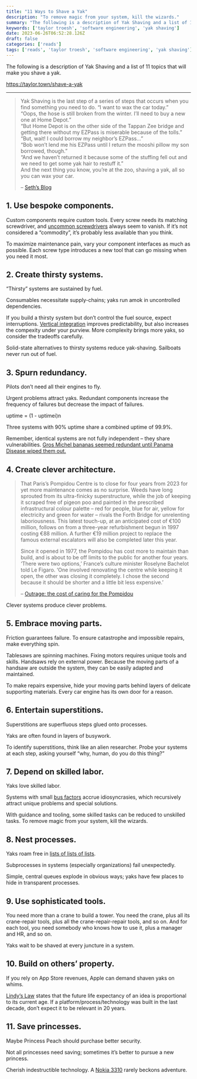 ```yaml
---
title: "11 Ways to Shave a Yak"
description: "To remove magic from your system, kill the wizards."
summary: "The following is a description of Yak Shaving and a list of 11 topics that will make you shave a yak."
keywords: ['taylor troesh', 'software engineering', 'yak shaving']
date: 2023-06-26T06:52:28.126Z
draft: false
categories: ['reads']
tags: ['reads', 'taylor troesh', 'software engineering', 'yak shaving']
---
```


The following is a description of Yak Shaving and a list of 11 topics that will make you shave a yak.

https://taylor.town/shave-a-yak

---


> Yak Shaving is the last step of a series of steps that occurs when you find something you need to do. “I want to wax the car today.”  
> “Oops, the hose is still broken from the winter. I’ll need to buy a new one at Home Depot.”  
> “But Home Depot is on the other side of the Tappan Zee bridge and getting there without my EZPass is miserable because of the tolls.”  
> “But, wait! I could borrow my neighbor’s EZPass…”  
> “Bob won’t lend me his EZPass until I return the mooshi pillow my son borrowed, though.”  
> “And we haven’t returned it because some of the stuffing fell out and we need to get some yak hair to restuff it.”  
> And the next thing you know, you’re at the zoo, shaving a yak, all so you can wax your car.
> 
> – [Seth’s Blog](https://seths.blog/2005/03/dont_shave_that/)

1\. Use bespoke components.
---------------------------

Custom components require custom tools. Every screw needs its matching screwdriver, and [uncommon screwdrivers](https://en.wikipedia.org/wiki/List_of_screw_drives) always seem to vanish. If it’s not considered a “commodity”, it’s probably less available than you think.

To maximize maintenance pain, vary your component interfaces as much as possible. Each screw type introduces a new tool that can go missing when you need it most.

2\. Create thirsty systems.
---------------------------

“Thirsty” systems are sustained by fuel.

Consumables necessitate supply-chains; yaks run amok in uncontrolled dependencies.

If you build a thirsty system but don’t control the fuel source, expect interruptions. [Vertical integration](https://en.wikipedia.org/wiki/Vertical_integration) improves predictability, but also increases the compexity under your purview. More complexity brings more yaks, so consider the tradeoffs carefully.

Solid-state alternatives to thirsty systems reduce yak-shaving. Sailboats never run out of fuel.

3\. Spurn redundancy.
---------------------

Pilots don’t need all their engines to fly.

Urgent problems attract yaks. Redundant components increase the frequency of failures but decrease the impact of failures.

uptime = (1 - uptimei)n

Three systems with 90% uptime share a combined uptime of 99.9%.

Remember, identical systems are not fully independent – they share vulnerabilities. [Gros Michel bananas seemed redundant until Panama Disease wiped them out.](https://en.wikipedia.org/wiki/Panama_disease)

4\. Create clever architecture.
-------------------------------

> That Paris’s Pompidou Centre is to close for four years from 2023 for yet more maintenance comes as no surprise. Weeds have long sprouted from its ultra-finicky superstructure, while the job of keeping it scraped free of pigeon poo and painted in the prescribed infrastructural colour palette – red for people, blue for air, yellow for electricity and green for water – rivals the Forth Bridge for unrelenting laboriousness. This latest touch-up, at an anticipated cost of €100 million, follows on from a three-year refurbishment begun in 1997 costing €88 million. A further €19 million project to replace the famous external escalators will also be completed later this year.
> 
> Since it opened in 1977, the Pompidou has cost more to maintain than build, and is about to be off limits to the public for another four years. ‘There were two options,’ France’s culture minister Roselyne Bachelot told Le Figaro. ‘One involved renovating the centre while keeping it open, the other was closing it completely. I chose the second because it should be shorter and a little bit less expensive.’
> 
> – [Outrage: the cost of caring for the Pompidou](https://www.architectural-review.com/essays/outrage/outrage-the-cost-of-caring-for-the-pompidou)

Clever systems produce clever problems.

5\. Embrace moving parts.
-------------------------

Friction guarantees failure. To ensure catastrophe and impossible repairs, make everything spin.

Tablesaws are spinning machines. Fixing motors requires unique tools and skills. Handsaws rely on external power. Because the moving parts of a handsaw are outside the system, they can be easily adapted and maintained.

To make repairs expensive, hide your moving parts behind layers of delicate supporting materials. Every car engine has its own door for a reason.

6\. Entertain superstitions.
----------------------------

Superstitions are superfluous steps glued onto processes.

Yaks are often found in layers of busywork.

To identify superstitions, think like an alien researcher. Probe your systems at each step, asking yourself “why, human, do you do this thing?”

7\. Depend on skilled labor.
----------------------------

Yaks love skilled labor.

Systems with small [bus factors](https://en.wikipedia.org/wiki/Bus_factor) accrue idiosyncrasies, which recursively attract unique problems and special solutions.

With guidance and tooling, some skilled tasks can be reduced to unskilled tasks. To remove magic from your system, kill the wizards.

8\. Nest processes.
-------------------

Yaks roam free in [lists of lists of lists](https://en.wikipedia.org/wiki/List_of_lists_of_lists).

Subprocesses in systems (especially organizations) fail unexpectedly.

Simple, central queues explode in obvious ways; yaks have few places to hide in transparent processes.

9\. Use sophisticated tools.
----------------------------

You need more than a crane to build a tower. You need the crane, plus all its crane-repair tools, plus all the crane-repair-repair tools, and so on. And for each tool, you need somebody who knows how to use it, plus a manager and HR, and so on.

Yaks wait to be shaved at every juncture in a system.

10\. Build on others’ property.
-------------------------------

If you rely on App Store revenues, Apple can demand shaven yaks on whims.

[Lindy’s Law](https://en.wikipedia.org/wiki/Lindy_effect) states that the future life expectancy of an idea is proportional to its current age. If a platform/process/technology was built in the last decade, don’t expect it to be relevant in 20 years.

11\. Save princesses.
---------------------

Maybe Princess Peach should purchase better security.

Not all princesses need saving; sometimes it’s better to pursue a new princess.

Cherish indestructible technology. A [Nokia 3310](https://en.wikipedia.org/wiki/Nokia_3310) rarely beckons adventure.